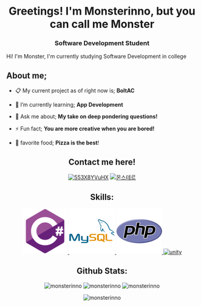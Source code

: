 <h1 align="center">Greetings! I'm Monsterinno, but you can call me Monster</h1>
<h3 align="center">Software Development Student</h3>

Hi! I'm Monster, I'm currently studying Software Development in college 

## About me;
- 📋 My current project as of right now is; **BoltAC**

- 🌱 I’m currently learning; **App Development**

- 💬 Ask me about; **My take on deep pondering questions!**

- ⚡ Fun fact; **You are more creative when you are bored!**

- 🍕 favorite food; **Pizza is the best**!

<!--
<h2 align="left">Connect with me:</h2>
<p align="left">
<a href="https://www.youtube.com/@몬스테르" target="blank"><img align="center" src="https://raw.githubusercontent.com/rahuldkjain/github-profile-readme-generator/master/src/images/icons/Social/youtube.svg" alt="몬스테르" height="60" width="60" /> </a>
</p>
-->
<h2 align="center">Contact me here!</h2>
<p align="center">
  <a href="https://discord.gg/553X8YVuHX" target="blank"><img align="center" src="https://raw.githubusercontent.com/rahuldkjain/github-profile-readme-generator/master/src/images/icons/Social/discord.svg" alt="553X8YVuHX" height="120" width="120" /></a>
  <a href="https://www.youtube.com/@몬스테르" target="blank"><img align="center" src="https://raw.githubusercontent.com/rahuldkjain/github-profile-readme-generator/master/src/images/icons/Social/youtube.svg" alt="몬스테르" height="120" width="120" /></a>
</p>

<h2 align="center">Skills:</h2>
<p align="center">
  <a href="https://www.w3schools.com/cs/" target="_blank" rel="noreferrer"> <img src="https://raw.githubusercontent.com/devicons/devicon/master/icons/csharp/csharp-original.svg" alt="csharp" width="120"/> </a>
  <a href="https://www.mysql.com/" target="_blank" rel="noreferrer"> <img src="https://raw.githubusercontent.com/devicons/devicon/master/icons/mysql/mysql-original-wordmark.svg" alt="mysql" width="120"/> </a> 
  <a href="https://www.php.net" target="_blank" rel="noreferrer"> <img src="https://raw.githubusercontent.com/devicons/devicon/master/icons/php/php-original.svg" alt="php" width="120"/> </a> 
  <a href="https://unity.com/" target="_blank" rel="noreferrer"> <img src="https://www.vectorlogo.zone/logos/unity3d/unity3d-icon.svg" alt="unity" width="80" height="80"/> </a> 
</p>

<h2 align="center">Github Stats:</h2>
<p align="center">
  <img src="https://github-readme-streak-stats.herokuapp.com/?user=monsterinno&theme=dark" alt="monsterinno" width="350"/>
  <img src="https://github-readme-stats.vercel.app/api?username=monsterinno&show_icons=true&theme=dark&locale=en" alt="monsterinno" width="350"/>
  <img src="https://github-readme-stats.vercel.app/api/top-langs?username=monsterinno&show_icons=true&theme=dark&locale=en&layout=compact" alt="monsterinno" width="350"/>
</p>

<p align="center"> <img src="https://komarev.com/ghpvc/?username=monsterinno&label=Profile%20Visitors&color=00ffcc&style=flat" alt="monsterinno" width="120"/> </p>
